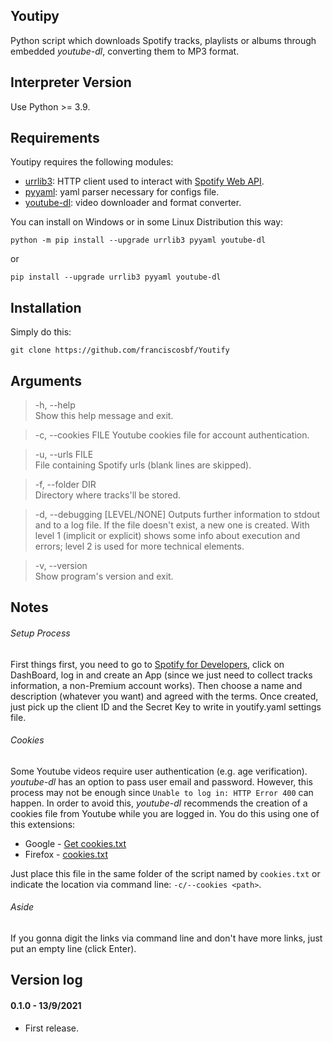 ## Youtipy

Python script which downloads Spotify tracks, playlists or albums through embedded _youtube-dl_, converting them to MP3 format. 

## Interpreter Version

Use Python >= 3.9.

## Requirements

Youtipy requires the following modules:

- [urrlib3](https://urllib3.readthedocs.io/en/stable/): HTTP client used to interact with [Spotify Web API](https://developer.spotify.com/documentation/web-api/).
- [pyyaml](https://pyyaml.org/wiki/PyYAMLDocumentation): yaml parser necessary for configs file.
- [youtube-dl](https://github.com/ytdl-org/youtube-dl): video downloader and format converter. 

You can install on Windows or in some Linux Distribution this way:

    python -m pip install --upgrade urrlib3 pyyaml youtube-dl

or

    pip install --upgrade urrlib3 pyyaml youtube-dl

## Installation

Simply do this:

    git clone https://github.com/franciscosbf/Youtify

## Arguments

> -h, --help            
                        Show this help message and exit.

> -c, --cookies FILE
                        Youtube cookies file for account authentication.
  
> -u, --urls FILE  
                        File containing Spotify urls (blank lines are skipped).
  
> -f, --folder DIR  
                        Directory where tracks'll be stored.
  
> -d, --debugging [LEVEL/NONE]
                        Outputs further information to stdout and to a log file. If the file doesn't exist, a new one is created. With level 1 (implicit or explicit) shows some info about execution and errors; level 2 is used for more technical elements.
  
> -v, --version         
                        Show program's version and exit.

## Notes

###### Setup Process

First things first, you need to go to [Spotify for Developers](https://developer.spotify.com/), click on DashBoard, log in and create an App (since we just need to collect tracks information, a non-Premium account works). Then choose a name and description (whatever you want) and agreed with the terms. Once created, just pick up the client ID and the Secret Key to write in youtify.yaml settings file.

###### Cookies

Some Youtube videos require user authentication (e.g. age verification). _youtube-dl_ has an option to pass user email and password. However, this process may not be enough since `Unable to log in: HTTP Error 400` can happen. 
In order to avoid this, _youtube-dl_ recommends the creation of a cookies file from Youtube while you are logged in. You do this using one of this extensions:
- Google - [Get cookies.txt](https://chrome.google.com/webstore/detail/get-cookiestxt/bgaddhkoddajcdgocldbbfleckgcbcid/)
-  Firefox - [cookies.txt](https://addons.mozilla.org/en-US/firefox/addon/cookies-txt/)

Just place this file in the same folder of the script named by `cookies.txt` or indicate the location via command line: `-c/--cookies <path>`.   

###### Aside

If you gonna digit the links via command line and don't have more links, just put an empty line (click Enter).

## Version log

#### 0.1.0 - 13/9/2021 
- First release.
